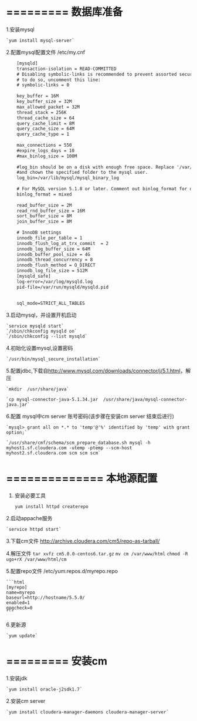 =========
数据库准备
=========
1.安装mysql

	`yum install mysql-server`

2.配置mysql配置文件 /etc/my.cnf

```html
	[mysqld]
	transaction-isolation = READ-COMMITTED
	# Disabling symbolic-links is recommended to prevent assorted security risks;
	# to do so, uncomment this line:
	# symbolic-links = 0
	
	key_buffer = 16M
	key_buffer_size = 32M
	max_allowed_packet = 32M
	thread_stack = 256K
	thread_cache_size = 64
	query_cache_limit = 8M
	query_cache_size = 64M
	query_cache_type = 1
	
	max_connections = 550
	#expire_logs_days = 10
	#max_binlog_size = 100M
	
	#log_bin should be on a disk with enough free space. Replace '/var/lib/mysql/mysql_binary_log' with an appropriate path for your system
	#and chown the specified folder to the mysql user.
	log_bin=/var/lib/mysql/mysql_binary_log
	
	# For MySQL version 5.1.8 or later. Comment out binlog_format for older versions.
	binlog_format = mixed
	
	read_buffer_size = 2M
	read_rnd_buffer_size = 16M
	sort_buffer_size = 8M
	join_buffer_size = 8M
	
	# InnoDB settings
	innodb_file_per_table = 1
	innodb_flush_log_at_trx_commit  = 2
	innodb_log_buffer_size = 64M
	innodb_buffer_pool_size = 4G
	innodb_thread_concurrency = 8
	innodb_flush_method = O_DIRECT
	innodb_log_file_size = 512M
	[mysqld_safe]
	log-error=/var/log/mysqld.log
	pid-file=/var/run/mysqld/mysqld.pid
	

	sql_mode=STRICT_ALL_TABLES
```

3.启动mysql，并设置开机启动

	`service mysqld start`
	`/sbin/chkconfig mysqld on`
	`/sbin/chkconfig --list mysqld`


4.初始化设置mysql,设置密码

	`/usr/bin/mysql_secure_installation`

5.配置jdbc,下载自<http://www.mysql.com/downloads/connector/j/5.1.html>，解压

	`mkdir  /usr/share/java`
	
	`cp mysql-connector-java-5.1.34.jar  /usr/share/java/mysql-connector-java.jar`
	

6.配置 mysql中cm server 账号密码(该步骤在安装cm server 结束后进行)

	`mysql> grant all on *.* to 'temp'@'%' identified by 'temp' with grant option;`
	
	`/usr/share/cmf/schema/scm_prepare_database.sh mysql -h myhost1.sf.cloudera.com -utemp -ptemp --scm-host myhost2.sf.cloudera.com scm scm scm`



==============
本地源配置
============


1. 安装必要工具

	`yum install httpd createrepo`
	
2.启动appache服务

	`service httpd start`
	
3.下载cm文件 <http://archive.cloudera.com/cm5/repo-as-tarball/>

4.解压文件
	`tar xvfz cm5.0.0-centos6.tar.gz`
	`mv cm /var/www/html`
	`chmod -R ugo+rX /var/www/html/cm`

5.配置repo文件 /etc/yum.repos.d/myrepo.repo

	```html
	[myrepo]
	name=myrepo
	baseurl=http://hostname/5.5.0/
	enabled=1
	gpgcheck=0
	```

6.更新源

	`yum update`



=========
安装cm
========

1.安装jdk

	`yum install oracle-j2sdk1.7`
	
2.安装cm server

	`yum install cloudera-manager-daemons cloudera-manager-server`





